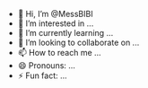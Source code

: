 - 👋 Hi, I’m @MessBIBI
- 👀 I’m interested in ...
- 🌱 I’m currently learning ...
- 💞️ I’m looking to collaborate on ...
- 📫 How to reach me ...
- 😄 Pronouns: ...
- ⚡ Fun fact: ...

<!---
MessBIBI/MessBIBI is a ✨ special ✨ repository because its `README.md` (this file) appears on your GitHub profile.
You can click the Preview link to take a look at your changes.
--->
